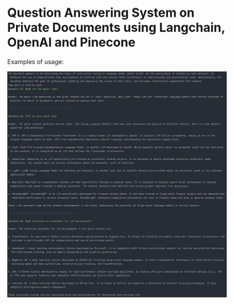 # Question Answering System on Private Documents using Langchain, OpenAI and Pinecone

Examples of usage:

![How to chat with your docs](example.png "How to use")
